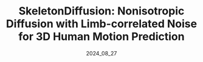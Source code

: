 ---
layout: publications
permalink: /publications/skeldiff/
# external_link:  https://ceveloper.github.io/CeciliaCurreli.github.io//publications/skeldiff/
date: 2024_08_27 # determines sorting just take the date of the first publication as YYYY_MM_DD
image: /assets/teaser.gif
# image_mouseover: /assets/header_vid.mp4
# icon: /assets/favicon.ico

title: "SkeletonDiffusion: Nonisotropic Diffusion with Limb-correlated Noise for 3D Human Motion Prediction"
# venue: preprint
authors:
  - name: ceciliacurreli
    affiliations: "1,2"
  - name: dominikmuhle
    affiliations: "1,2"
  - name: abhisheksaroha
    affiliations: "1"
  - name: zhenzhangye
    affiliations: "1"
  - name: danielcremers
    affiliations: "1,2"
affiliations:
  - name: tum
    length: short
  - name: mcml
    length: long


description: "SkeletonDiffusion is a novel nonisotropic diffusion approach for 3D Human Motion Prediction, and the first computer vision method to show that nonisotropic diffusion leads to unequivocally better performance without computational drawbacks for a structured task. We generate diverse and realistic motions achieving state-of-the-art performance on the Human3.6M and AMASS datasets."

links:
    - name: Project Page
      link: /publications/skeldiff/
    - name: Paper
      link: https://github.com/Ceveloper/SkeletonDiffusion/blob/main/SkeletonDiffusion%20-%20Nonisotropic%20Diffusion%20with%20Limb-correlated%20Noise%20for%203D%20Human%20Motion%20Prediction.pdf #https://arxiv.org/abs/2310.07522 # link to Github without appendix. 
      style: "bi bi-file-earmark-richtext"
    - name: Code
      link: https://github.com/Ceveloper/SkeletonDiffusion/tree/main
      style: "bi bi-github"
    # - name: Video
    #   link: # after video was created
    #   style: "bi bi-youtube"

# citation: '@online{skeldiffusion,
#   title = {SkeletonDiffusion: Nonisotropic Diffusion with Limb-correlated Noise for 3D Human Motion Prediction},
#   author = {Curreli, Cecilia and Muhle, Dominik and Saroha, Abhishek and Ye, Zhenzhang and Cremers, Daniel},
#   journal={preprint},
#   year = {2024},
# }'
# author       = {Baez, John C. and Lauda, Aaron D.},
# date         = {2004-10-27},
# version      = 3,
# langid       = {english},
# langidopts   = {variant=american},
# eprinttype   = {arxiv},
# eprint       = {math/0307200v3},

# acknowledgements: 'This work was supported by the ERC Ad- vanced Grant SIMULACRON, by the Munich Center for Machine Learn- ing and by the EPSRC Programme Grant VisualAI EP/T028572/1. C. R. is supported by VisualAI EP/T028572/1 and ERC-UNION-CoG-101001212.'
---